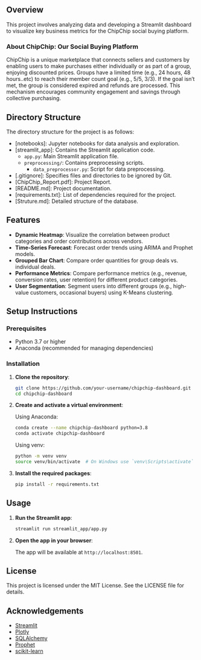 ## Overview

This project involves analyzing data and developing a Streamlit dashboard to visualize key business metrics for the ChipChip social buying platform.

### About ChipChip: Our Social Buying Platform

ChipChip is a unique marketplace that connects sellers and customers by enabling users to make purchases either individually or as part of a group, enjoying discounted prices. Groups have a limited time (e.g., 24 hours, 48 hours..etc) to reach their member count goal (e.g., 5/5, 3/3). If the goal isn’t met, the group is considered expired and refunds are processed. This mechanism encourages community engagement and savings through collective purchasing.

## Directory Structure

The directory structure for the project is as follows:


- [notebooks]: Jupyter notebooks for data analysis and exploration.
- [streamlit_app]: Contains the Streamlit application code.
  - `app.py`: Main Streamlit application file.
  - `preprocessing/`: Contains preprocessing scripts.
    - `data_preprocessor.py`: Script for data preprocessing.
- [.gitignore]: Specifies files and directories to be ignored by Git.
- [ChipChip_Report.pdf]: Project Report.
- [README.md]: Project documentation.
- [requirements.txt]: List of dependencies required for the project.
- [Struture.md]: Detailed structure of the database.


## Features

- **Dynamic Heatmap**: Visualize the correlation between product categories and order contributions across vendors.
- **Time-Series Forecast**: Forecast order trends using ARIMA and Prophet models.
- **Grouped Bar Chart**: Compare order quantities for group deals vs. individual deals.
- **Performance Metrics**: Compare performance metrics (e.g., revenue, conversion rates, user retention) for different product categories.
- **User Segmentation**: Segment users into different groups (e.g., high-value customers, occasional buyers) using K-Means clustering.

## Setup Instructions

### Prerequisites

- Python 3.7 or higher
- Anaconda (recommended for managing dependencies)

### Installation

1. **Clone the repository**:

   ```bash
   git clone https://github.com/your-username/chipchip-dashboard.git
   cd chipchip-dashboard
   ```

2. **Create and activate a virtual environment**:

   Using Anaconda:
   ```bash
   conda create --name chipchip-dashboard python=3.8
   conda activate chipchip-dashboard
   ```

   Using venv:
   ```bash
   python -m venv venv
   source venv/bin/activate  # On Windows use `venv\Scripts\activate`
   ```

3. **Install the required packages**:

   ```bash
   pip install -r requirements.txt
   ```

## Usage

1. **Run the Streamlit app**:

   ```bash
   streamlit run streamlit_app/app.py
   ```

2. **Open the app in your browser**:

   The app will be available at `http://localhost:8501`.

## License

This project is licensed under the MIT License. See the LICENSE file for details.

## Acknowledgements

- [Streamlit](https://www.streamlit.io/)
- [Plotly](https://plotly.com/)
- [SQLAlchemy](https://www.sqlalchemy.org/)
- [Prophet](https://facebook.github.io/prophet/)
- [scikit-learn](https://scikit-learn.org/)
```